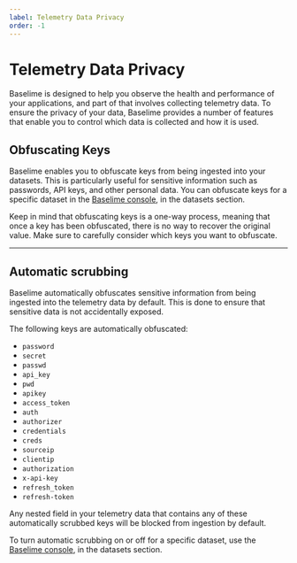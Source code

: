 ```yaml
---
label: Telemetry Data Privacy
order: -1
---
```


# Telemetry Data Privacy

Baselime is designed to help you observe the health and performance of your applications, and part of that involves collecting telemetry data. To ensure the privacy of your data, Baselime provides a number of features that enable you to control which data is collected and how it is used.

## Obfuscating Keys

Baselime enables you to obfuscate keys from being ingested into your datasets. This is particularly useful for sensitive information such as passwords, API keys, and other personal data. You can obfuscate keys for a specific dataset in the [Baselime console](https://console.baselime.io), in the datasets section.

Keep in mind that obfuscating keys is a one-way process, meaning that once a key has been obfuscated, there is no way to recover the original value. Make sure to carefully consider which keys you want to obfuscate.

---

## Automatic scrubbing

Baselime automatically obfuscates sensitive information from being ingested into the telemetry data by default. This is done to ensure that sensitive data is not accidentally exposed.

The following keys are automatically obfuscated:

- `password`
- `secret`
- `passwd`
- `api_key`
- `pwd`
- `apikey`
- `access_token`
- `auth`
- `authorizer`
- `credentials`
- `creds`
- `sourceip`
- `clientip`
- `authorization`
- `x-api-key`
- `refresh_token`
- `refresh-token`

Any nested field in your telemetry data that contains any of these automatically scrubbed keys will be blocked from ingestion by default.

To turn automatic scrubbing on or off for a specific dataset, use the [Baselime console](https://console.baselime.io), in the datasets section.
